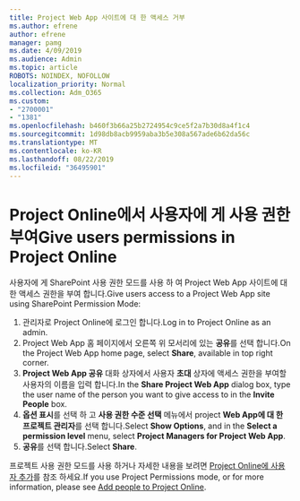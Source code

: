 ```yaml
---
title: Project Web App 사이트에 대 한 액세스 거부
ms.author: efrene
author: efrene
manager: pamg
ms.date: 4/09/2019
ms.audience: Admin
ms.topic: article
ROBOTS: NOINDEX, NOFOLLOW
localization_priority: Normal
ms.collection: Adm_O365
ms.custom:
- "2700001"
- "1381"
ms.openlocfilehash: b460f3b66a25b2724954c9ce5f2a7b30d8a4f1c4
ms.sourcegitcommit: 1d98db8acb9959aba3b5e308a567ade6b62da56c
ms.translationtype: MT
ms.contentlocale: ko-KR
ms.lasthandoff: 08/22/2019
ms.locfileid: "36495901"
---
```

# <a name="give-users-permissions-in-project-online"></a><span data-ttu-id="b4444-102">Project Online에서 사용자에 게 사용 권한 부여</span><span class="sxs-lookup"><span data-stu-id="b4444-102">Give users permissions in Project Online</span></span>

<span data-ttu-id="b4444-103">사용자에 게 SharePoint 사용 권한 모드를 사용 하 여 Project Web App 사이트에 대 한 액세스 권한을 부여 합니다.</span><span class="sxs-lookup"><span data-stu-id="b4444-103">Give users access to a Project Web App site using SharePoint Permission Mode:</span></span>

1. <span data-ttu-id="b4444-104">관리자로 Project Online에 로그인 합니다.</span><span class="sxs-lookup"><span data-stu-id="b4444-104">Log in to Project Online as an admin.</span></span>
2. <span data-ttu-id="b4444-105">Project Web App 홈 페이지에서 오른쪽 위 모서리에 있는 **공유**를 선택 합니다.</span><span class="sxs-lookup"><span data-stu-id="b4444-105">On the Project Web App home page, select **Share**, available in top right corner.</span></span>
3. <span data-ttu-id="b4444-106">**Project Web App 공유** 대화 상자에서 사용자 **초대** 상자에 액세스 권한을 부여할 사용자의 이름을 입력 합니다.</span><span class="sxs-lookup"><span data-stu-id="b4444-106">In the **Share Project Web App** dialog box, type the user name of the person you want to give access to in the **Invite People** box.</span></span>
4. <span data-ttu-id="b4444-107">**옵션 표시**를 선택 하 고 **사용 권한 수준 선택** 메뉴에서 project **Web App에 대 한 프로젝트 관리자**를 선택 합니다.</span><span class="sxs-lookup"><span data-stu-id="b4444-107">Select **Show Options**, and in the **Select a permission level** menu, select **Project Managers for Project Web App**.</span></span>
5. <span data-ttu-id="b4444-108">**공유**를 선택 합니다.</span><span class="sxs-lookup"><span data-stu-id="b4444-108">Select **Share**.</span></span>

<span data-ttu-id="b4444-109">프로젝트 사용 권한 모드를 사용 하거나 자세한 내용을 보려면 [Project Online에 사용자 추가](https://docs.microsoft.com/projectonline/step-2-add-people-to-project-online)를 참조 하세요.</span><span class="sxs-lookup"><span data-stu-id="b4444-109">If you use Project Permissions mode, or for more information, please see [Add people to Project Online](https://docs.microsoft.com/projectonline/step-2-add-people-to-project-online).</span></span>
